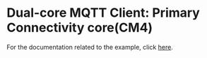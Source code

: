 # Dual-core MQTT Client: Primary Connectivity core(CM4)

For the documentation related to the example, click  [here](../README.md).